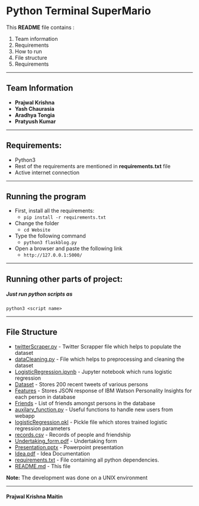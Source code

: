 # Python Terminal SuperMario


This **README** file contains :
 1. Team information
 2. Requirements
 3. How to run
 4. File structure
 5. Requirements

----------


Team Information
-------------

- **Prajwal Krishna**
- **Yash Chaurasia**
- **Aradhya Tongia**
- **Pratyush Kumar**

----------
Requirements:
--------------------
- Python3
- Rest of the requirements are mentioned in **requirements.txt** file
- Active internet connection
---------------------
## Running the program

- First, install all the requirements:
	- `pip install -r requirements.txt`
- Change the folder
	- `cd Website`
- Type the following command
    - `python3 flaskblog.py`
- Open a browser and paste the following link
    - `http://127.0.0.1:5000/`

------------------------------


## Running other parts of project:
##### Just run python scripts as
`python3 <script name>`

-------
## File Structure

 * [twitterScraper.py](./twitterScraper.py) -   Twitter Scrapper file which helps to populate the dataset
 * [dataCleaning.py](./dataCleaning.py) - File which helps to preprocessing and cleaning the dataset
 * [LogisticRegression.ipynb](./LogisticRegression.ipynb) - Jupyter notebook which runs logistic regression
 * [Dataset](./Dataset) - Stores 200 recent tweets of various persons
 * [Features](./Features) - Stores JSON response of IBM Watson Personality Insights for each person in database
 * [Friends](./Friends) - List of friends amongst persons in the database
 * [auxilary_function.py](./Website/auxilary_function.py) - Useful functions to handle new users from webapp
 * [logisticRegression.pkl](./logisticRegression.pkl) - Pickle file which stores trained logistic regression parameters
 * [records.csv](./records.csv) - Records of people and friendship
 * [Undertaking_form.pdf](./Undertaking_form.pdf) - Undertaking form
 * [Presentation.pptx](./Presentation.pptx) - Powerpoint presentation
 * [Idea.pdf](./Idea.pdf) - Idea Documentation
 * [requirements.txt](./requirements.txt) - File containing all python dependencies.
 * [README.md](./README.md) - This file

**Note:** The development was done on a UNIX environment

_______________

#### Prajwal Krishna Maitin

